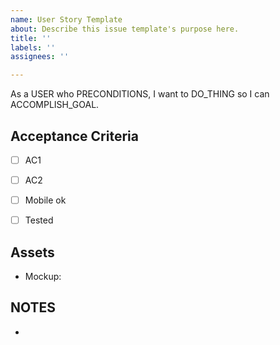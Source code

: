 ```yaml
---
name: User Story Template
about: Describe this issue template's purpose here.
title: ''
labels: ''
assignees: ''

---
```


As a USER who PRECONDITIONS, I want to DO_THING so I can ACCOMPLISH_GOAL.


## Acceptance Criteria

- [ ] AC1
- [ ] AC2
- [ ] Mobile ok
- [ ] Tested


## Assets

- Mockup: 


## NOTES

-
